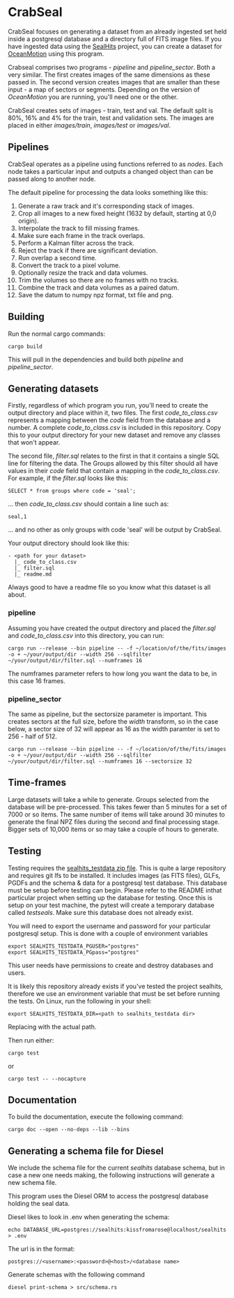 # CrabSeal
CrabSeal focuses on generating a dataset from an already ingested set held inside a postgresql database and a directory full of FITS image files. If you have ingested data using the [SealHits](https://github.com/OniDaito/sealhits) project, you can create a dataset for [OceanMotion](https://github.com/OniDaito/oceanmotion) using this program.

Crabseal comprises two programs - *pipeline* and *pipeline_sector*. Both a very similar. The first creates images of the same dimensions as these passed in. The second version creates images that are smaller than these input - a map of sectors or segments. Depending on the version of *OceanMotion* you are running, you'll need one or the other.

CrabSeal creates sets of images - train, test and val. The default split is 80%, 16% and 4% for the train, test and validation sets. The images are placed in either *images/train*, *images/test* or *images/val*. 

## Pipelines
CrabSeal operates as a pipeline using functions referred to as *nodes*. Each node takes a particular input and outputs a changed object than can be passed along to another node.

The default pipeline for processing the data looks something like this:

1. Generate a raw track and it's corresponding stack of images.
2. Crop all images to a new fixed height (1632 by default, starting at 0,0 origin).
3. Interpolate the track to fill missing frames.
4. Make sure each frame in the track overlaps.
5. Perform a Kalman filter across the track.
6. Reject the track if there are significant deviation.
7. Run overlap a second time.
8. Convert the track to a pixel volume.
9. Optionally resize the track and data volumes.
10. Trim the volumes so there are no frames with no tracks.
11. Combine the track and data volumes as a paired datum.
12. Save the datum to numpy npz format, txt file and png.


## Building
Run the normal cargo commands:

    cargo build

This will pull in the dependencies and build both *pipeline* and *pipeline_sector*.

## Generating datasets

Firstly, regardless of which program you run, you'll need to create the output directory and place within it, two files. The first *code_to_class.csv* represents a mapping between the *code* field from the database and a number. A complete *code_to_class.csv* is included in this repository. Copy this to your output directory for your new dataset and remove any classes that won't appear.

The second file, *filter.sql* relates to the first in that it contains a single SQL line for filtering the data. The Groups allowed by this filter should all have values in their *code* field that contain a mapping in the *code_to_class.csv*. For example, if the *filter.sql* looks like this:

    SELECT * from groups where code = 'seal';

... then *code_to_class.csv* should contain a line such as:

    seal,1

... and no other as only groups with code 'seal' will be output by CrabSeal.

Your output directory should look like this:

    - <path for your dataset>
      |_ code_to_class.csv
      |_ filter.sql
      |_ readme.md

Always good to have a readme file so you know what this dataset is all about.

### pipeline
Assuming you have created the output directory and placed the *filter.sql* and *code_to_class.csv* into this directory, you can run:

    cargo run --release --bin pipeline -- -f ~/location/of/the/fits/images -o + ~/your/output/dir --width 256 --sqlfilter ~/your/output/dir/filter.sql --numframes 16

The numframes parameter refers to how long you want the data to be, in this case 16 frames.

### pipeline_sector
The same as pipeline, but the sectorsize parameter is important. This creates sectors at the full size, before the *width* transform, so in the case below, a sector size of 32 will appear as 16 as the width paramter is set to 256 - half of 512.

    cargo run --release --bin pipeline -- -f ~/location/of/the/fits/images -o + ~/your/output/dir --width 256 --sqlfilter ~/your/output/dir/filter.sql --numframes 16 --sectorsize 32

## Time-frames

Large datasets will take a while to generate. Groups selected from the database will be pre-processed. This takes fewer than 5 minutes for a set of 7000 or so items. The same number of items will take around 30 minutes to generate the final NPZ files during the second and final processing stage. Bigger sets of 10,000 items or so may take a couple of hours to generate.

## Testing
Testing requires the [sealhits_testdata zip file](https://zenodo.org/records/12518315). This is quite a large repository and requires git lfs to be installed. It includes images (as FITS files), GLFs, PGDFs and the schema & data for a postgresql test database. This database must be setup before testing can begin. Please refer to the README inthat particular project when setting up the database for testing. Once this is setup on your test machine, the pytest will create a temporary database called *testseals*. Make sure this database does not already exist.

You will need to export the username and password for your particular postgresql setup. This is done with a couple of environment variables

    export SEALHITS_TESTDATA_PGUSER="postgres"
    export SEALHITS_TESTDATA_PGpass="postgres"

This user needs have permissions to create and destroy databases and users.

It is likely this repository already exists if you've tested the project sealhits, therefore we use an environment variable that must be set before running the tests. On Linux, run the following in your shell:

    export SEALHITS_TESTDATA_DIR=<path to sealhits_testdata dir>

Replacing *<path to sealhits_testdata dir>* with the actual path.

Then run either:

    cargo test

or

    cargo test -- --nocapture

## Documentation
To build the documentation, execute the following command:

    cargo doc --open --no-deps --lib --bins

## Generating a schema file for Diesel
We include the schema file for the current *sealhits* database schema, but in case a new one needs making, the following instructions will generate a new schema file.

This program uses the Diesel ORM to access the postgresql database holding the seal data.

Diesel likes to look in .env when generating the schema:

    echo DATABASE_URL=postgres://sealhits:kissfromarose@localhost/sealhits > .env

The url is in the format:
    
    postgres://<username>:<password>@<host>/<database name>

Generate schemas with the following command

    diesel print-schema > src/schema.rs
